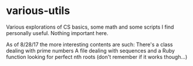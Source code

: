 # various-utils
Various explorations of CS basics, some math and some scripts I find personally useful. Nothing important here.

As of 8/28/17 the more interesting contents are such:
There's a class dealing with prime numbers
A file dealing with sequences 
and a Ruby function looking for perfect nth roots (don't remember if it works though...)
